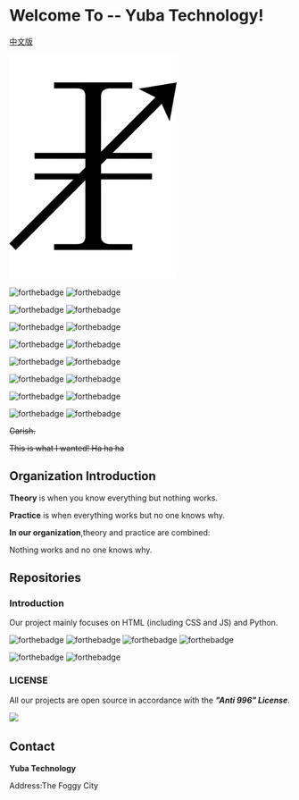 # Welcome To -- Yuba Technology!

[中文版](../README.md)

<img width="300px" src="img/logo.svg">

![forthebadge](https://forthebadge.com/images/badges/check-it-out.svg) ![forthebadge](https://forthebadge.com/images/badges/for-you.svg)

![forthebadge](https://forthebadge.com/images/badges/contains-technical-debt.svg) ![forthebadge](https://forthebadge.com/images/badges/fixed-bugs.svg)

![forthebadge](https://forthebadge.com/images/badges/it-works-why.svg) ![forthebadge](https://forthebadge.com/images/badges/its-not-a-lie-if-you-believe-it.svg)

![forthebadge](https://forthebadge.com/images/badges/made-with-crayons.svg) ![forthebadge](https://forthebadge.com/images/badges/makes-people-smile.svg)

![forthebadge](https://forthebadge.com/images/badges/validated-html5.svg) ![forthebadge](https://forthebadge.com/images/badges/no-ragrets.svg)

![forthebadge](https://forthebadge.com/images/badges/built-by-developers.svg) ![forthebadge](https://forthebadge.com/images/badges/built-with-love.svg)

![forthebadge](https://forthebadge.com/images/badges/open-source.svg) ![forthebadge](https://forthebadge.com/images/badges/not-a-bug-a-feature.svg)

![forthebadge](https://forthebadge.com/images/badges/powered-by-black-magic.svg) ![forthebadge](https://forthebadge.com/images/badges/powered-by-coffee.svg)

~~Garish.~~

~~This is what I wanted! Ha ha ha~~

## Organization Introduction

**Theory** is when you know everything but nothing works.

**Practice** is when everything works but no one knows why.

**In our organization**,theory and practice are combined:

Nothing works and no one knows why.

## Repositories

### Introduction

Our project mainly focuses on HTML (including CSS and JS) and Python.

![forthebadge](https://forthebadge.com/images/badges/uses-html.svg) ![forthebadge](https://forthebadge.com/images/badges/uses-css.svg) ![forthebadge](https://forthebadge.com/images/badges/uses-js.svg) ![forthebadge](https://forthebadge.com/images/badges/uses-git.svg)


![forthebadge](https://forthebadge.com/images/badges/made-with-python.svg) ![forthebadge](https://forthebadge.com/images/badges/made-with-markdown.svg)

### LICENSE

All our projects are open source in accordance with the ***"Anti 996" License***.

[![](https://img.shields.io/static/v1?label=LICENSE&message=%22Anti%20996%22%20License%20Version%201.0&color=blue&style=for-the-badge)](https://github.com/996icu/996.ICU)

## Contact

**Yuba Technology**

Address:The Foggy City